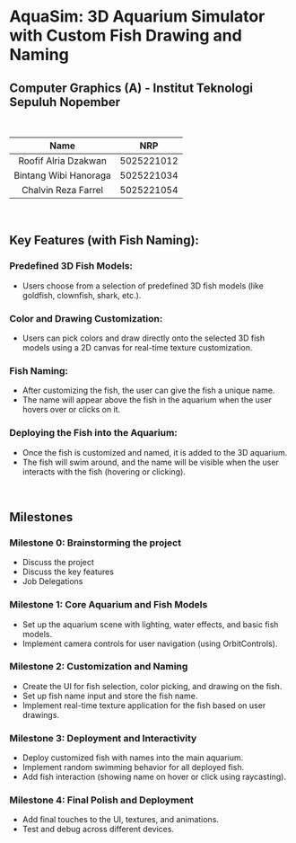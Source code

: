 # AquaSim: 3D Aquarium Simulator with Custom Fish Drawing and Naming

## Computer Graphics (A) - Institut Teknologi Sepuluh Nopember

<br>

|          Name         |     NRP    |
|:---------------------:|:----------:|
| Roofif Alria Dzakwan  | 5025221012 |
| Bintang Wibi Hanoraga | 5025221034 |
| Chalvin Reza Farrel   | 5025221054 |

<br>

## Key Features (with Fish Naming):
### Predefined 3D Fish Models:
- Users choose from a selection of predefined 3D fish models (like goldfish, clownfish, shark, etc.).

### Color and Drawing Customization:
- Users can pick colors and draw directly onto the selected 3D fish models using a 2D canvas for real-time texture customization.

### Fish Naming:
- After customizing the fish, the user can give the fish a unique name.
- The name will appear above the fish in the aquarium when the user hovers over or clicks on it.

### Deploying the Fish into the Aquarium:
- Once the fish is customized and named, it is added to the 3D aquarium.
- The fish will swim around, and the name will be visible when the user interacts with the fish (hovering or clicking).

<br> 

## Milestones

### Milestone 0: Brainstorming the project
- Discuss the project
- Discuss the key features
- Job Delegations
  
### Milestone 1: Core Aquarium and Fish Models
- Set up the aquarium scene with lighting, water effects, and basic fish models.
- Implement camera controls for user navigation (using OrbitControls).

### Milestone 2: Customization and Naming
- Create the UI for fish selection, color picking, and drawing on the fish.
- Set up fish name input and store the fish name.
- Implement real-time texture application for the fish based on user drawings.

### Milestone 3: Deployment and Interactivity
- Deploy customized fish with names into the main aquarium.
- Implement random swimming behavior for all deployed fish.
- Add fish interaction (showing name on hover or click using raycasting).

### Milestone 4: Final Polish and Deployment
- Add final touches to the UI, textures, and animations.
- Test and debug across different devices.



